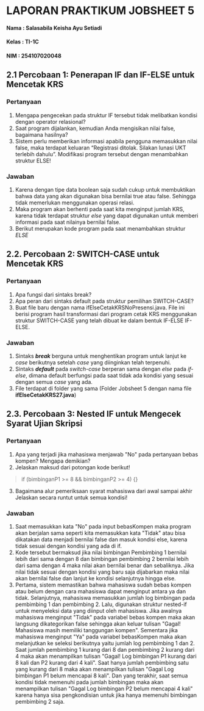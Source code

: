# LAPORAN PRAKTIKUM JOBSHEET 5

#### Nama  : Salasabila Keisha Ayu Setiadi
#### Kelas : TI-1C 
#### NIM   : 254107020048 

## 2.1 Percobaan 1: Penerapan IF dan IF-ELSE untuk Mencetak KRS

### **Pertanyaan**
1. Mengapa pengecekan pada struktur IF tersebut tidak melibatkan kondisi dengan operator relasional?
2. Saat program dijalankan, kemudian Anda mengisikan nilai false, bagaimana hasilnya?
3. Sistem perlu memberikan informasi apabila pengguna memasukkan nilai false, maka terdapat keluaran “Registrasi ditolak. Silakan lunasi UKT terlebih dahulu”. Modifikasi
program tersebut dengan menambahkan struktur ELSE!

### **Jawaban**
1. Karena dengan tipe data boolean saja sudah cukup untuk membuktikan bahwa data yang akan digunakan bisa bernilai true atau false. Sehingga tidak memerlukan menggunakan operasi relasi.
2. Maka program akan berhenti pada saat kita menginput jumlah KRS, karena tidak terdapat struktur *else* yang dapat digunakan untuk memberi informasi pada saat nilainya bernilai false.
3. Berikut merupakan kode program pada saat menambahkan struktur *ELSE*

## 2.2. Percobaan 2: SWITCH-CASE untuk Mencetak KRS

### **Pertanyaan**
1. Apa fungsi dari sintaks break?
2. Apa peran dari sintaks default pada struktur pemilihan SWITCH-CASE?
3. Buat file baru dengan nama ifElseCetakKRSNoPresensi.java. File ini berisi program hasil
transformasi dari program cetak KRS menggunakan struktur SWITCH-CASE yang telah dibuat ke dalam bentuk IF-ELSE IF-ELSE.

### **Jawaban**
1. Sintaks ***break*** berguna untuk menghentikan program untuk lanjut ke *case* berikutnya setelah *case* yang diinginkan telah terpenuhi.
2. Sintaks ***default*** pada *switch-case* berperan sama dengan *else* pada *if-else*, dimana default berfungsi pada saat tidak ada kondisi yang sesuai dengan semua *case* yang ada.
3. File terdapat di folder yang sama (Folder Jobsheet 5 dengan nama file **ifElseCetakKRS27.java**)

## 2.3. Percobaan 3: Nested IF untuk Mengecek Syarat Ujian Skripsi

### **Pertanyaan**
1. Apa yang terjadi jika mahasiswa menjawab "No" pada pertanyaan bebas kompen? Mengapa demikian?
2. Jelaskan maksud dari potongan kode berikut!
> if (bimbinganP1 >= 8 && bimbinganP2 >= 4) {}
3. Bagaimana alur pemeriksaan syarat mahasiswa dari awal sampai akhir Jelaskan secara runtut untuk semua kondisi!

### **Jawaban**
1. Saat memasukkan kata "No" pada input bebasKompen maka program akan berjalan sama seperti kita memasukkan kata "Tidak" atau bisa dikatakan data menjadi bernilai false dan masuk kondisi else, karena tidak sesuai dengan kondisi yang ada di if.
2. Kode tersebut bermaksud jika nilai bimbingan Pembimbing 1 bernilai lebih dari sama dengan 8 dan bimbingan pembimbing 2 bernilai lebih dari sama dengan 4 maka nilai akan bernilai benar dan sebaliknya. Jika nilai tidak sesuai dengan kondisi yang baru saja dijabarkan maka nilai akan bernilai false dan lanjut ke kondisi selanjutnya hingga else.
3. Pertama, sistem memastikan bahwa mahasiswa sudah bebas kompen atau belum dengan cara mahasiswa dapat menginput antara ya dan tidak. Selanjutnya, mahasiswa memasukkan jumlah log bimbingan pada pembimbing 1 dan pembimbing 2. Lalu, digunakan struktur nested-if untuk menyeleksi data yang diinput oleh mahasiswa. Jika awalnya mahasiswa menginput "Tidak" pada variabel bebas kompen maka akan langsung dikategorikan false sehingga akan keluar tulisan "Gagal! Mahasiswa masih memiliki tanggungan kompen". Sementara jika mahasiswa menginput "Ya" pada variabel bebasKompen maka akan melanjutkan ke seleksi berikutnya yaitu jumlah log pembimbing 1 dan 2. Saat jumlah pembimbing 1 kurang dari 8 dan pembimbing 2 kurang dari 4 maka akan menampilkan tulisan "Gagal! Log bimbingan P1 kurang dari 8 kali dan P2 kurang dari 4 kali". Saat hanya jumlah pembimbing satu yang kurang dari 8 maka akan menampilkan tulisan "Gagal Log bimbingan P1 belum mencapai 8 kali". Dan yang terakhir, saat semua kondisi tidak memenuhi pada jumlah bimbingan maka akan menampilkan tulisan "Gagal Log bimbingan P2 belum mencapai 4 kali" karena hanya sisa pengkondisian untuk jika hanya memenuhi bimbingan pembimbing 2 saja. 

